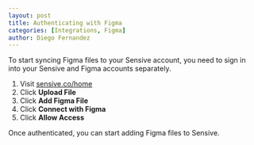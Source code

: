```yaml
---
layout: post
title: Authenticating with Figma
categories: [Integrations, Figma]
author: Diego Fernandez
---
```

To start syncing Figma files to your Sensive account, you need to sign in into your Sensive and Figma accounts separately.

1. Visit [sensive.co/home](https://sensive.co/home)
2. Click **Upload File**
3. Click **Add Figma File**
4. Click **Connect with Figma**
5. Click **Allow Access**

Once authenticated, you can start adding Figma files to Sensive.
